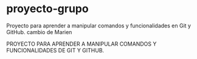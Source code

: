 # proyecto-grupo
Proyecto para aprender a manipular comandos y funcionalidades en Git y GitHub.
cambio de Marien

PROYECTO PARA APRENDER A MANIPULAR COMANDOS Y FUNCIONALIDADES DE GIT Y GITHUB.